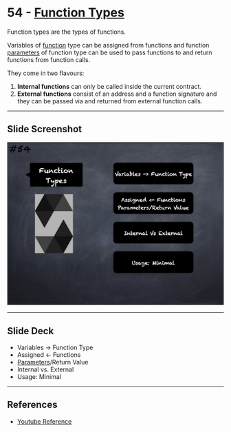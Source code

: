 # 54 - [Function Types](Function%20Types.md)
Function types are the types of functions. 

Variables of [function](Functions.md) type can be assigned from functions and function [parameters](Parameters.md) of function type can be used to pass functions to and return functions from function calls.

They come in two flavours: 
1. **Internal functions** can only be called inside the current contract.
2. **External functions** consist of an address and a function signature and they can be passed via and returned from external function calls.

___
## Slide Screenshot
![054.png](../images/solidity101/054.png)
___
## Slide Deck
- Variables -> Function Type
- Assigned <- Functions
- [Parameters](Parameters.md)/Return Value
- Internal vs. External
- Usage: Minimal
___
## References
- [Youtube Reference](https://youtu.be/6VIJpze1jbU?t=1677)


